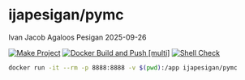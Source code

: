 ijapesigan/pymc
================
Ivan Jacob Agaloos Pesigan
2025-09-26

<!-- README.md is generated from .setup/readme/README.Rmd. Please edit that file -->

<!-- badges: start -->

[![Make
Project](https://github.com/ijapesigan/docker-pymc/actions/workflows/make.yml/badge.svg)](https://github.com/ijapesigan/docker-pymc/actions/workflows/make.yml)
[![Docker Build and Push
\[multi\]](https://github.com/ijapesigan/docker-pymc/actions/workflows/docker-build-push-multi.yml/badge.svg)](https://github.com/ijapesigan/docker-pymc/actions/workflows/docker-build-push-multi.yml)
[![Shell
Check](https://github.com/ijapesigan/docker-pymc/actions/workflows/shellcheck.yml/badge.svg)](https://github.com/ijapesigan/docker-pymc/actions/workflows/shellcheck.yml)
<!-- badges: end -->

``` bash
docker run -it --rm -p 8888:8888 -v $(pwd):/app ijapesigan/pymc
```

